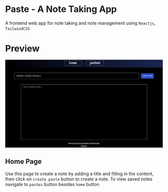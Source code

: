 # **Paste - A Note Taking App**
A frontend web app for note taking and note management using `Reactjs`, `TailwindCSS`

# **Preview**
![Home Page](./demo-assets/1.png)
## Home Page
Use this page to create a note by adding a title and filling in the content, then click on `create paste` button to create a note. To view saved notes navigate to `pastes` button besides `home` button

